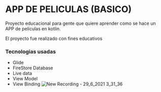 # APP DE PELICULAS (BASICO)

Proyecto educacional para gente que quiere aprender como se hace un APP de peliculas en kotlin.

El proyecto fue realizado con fines educativos
### Tecnologias usadas

- Glide
- FireStore Database
- Live data
- View Model
- View Binding
![New Recording - 29_6_2021 3_31_36](https://user-images.githubusercontent.com/35823155/123768918-60726f00-d88e-11eb-96b8-49066aa62af1.gif)
